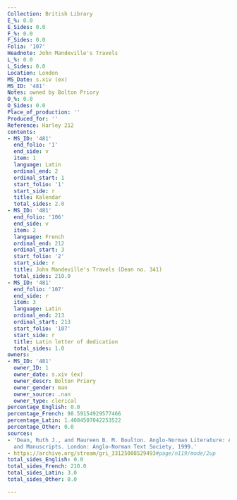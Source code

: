 ```yaml
---
Collection: British Library
E_%: 0.0
E_Sides: 0.0
F_%: 0.0
F_Sides: 0.0
Folia: '107'
Headnote: John Mandeville's Travels
L_%: 0.0
L_Sides: 0.0
Location: London
MS_Date: s.xiv (ex)
MS_ID: '481'
Notes: owned by Bolton Priory
O_%: 0.0
O_Sides: 0.0
Place_of_production: ''
Produced_for: ''
Reference: Harley 212
contents:
- MS_ID: '481'
  end_folio: '1'
  end_side: v
  item: 1
  language: Latin
  ordinal_end: 2
  ordinal_start: 1
  start_folio: '1'
  start_side: r
  title: Kalendar
  total_sides: 2.0
- MS_ID: '481'
  end_folio: '106'
  end_side: v
  item: 2
  language: French
  ordinal_end: 212
  ordinal_start: 3
  start_folio: '2'
  start_side: r
  title: John Mandeville's Travels (Dean no. 341)
  total_sides: 210.0
- MS_ID: '481'
  end_folio: '107'
  end_side: r
  item: 3
  language: Latin
  ordinal_end: 213
  ordinal_start: 213
  start_folio: '107'
  start_side: r
  title: Latin letter of dedication
  total_sides: 1.0
owners:
- MS_ID: '481'
  owner_ID: 1
  owner_date: s.xiv (ex)
  owner_descr: Bolton Priory
  owner_gender: man
  owner_source: .nan
  owner_type: clerical
percentage_English: 0.0
percentage_French: 98.59154929577466
percentage_Latin: 1.4084507042253522
percentage_Other: 0.0
sources:
- 'Dean, Ruth J., and Maureen B. M. Boulton. Anglo-Norman Literature: A Guide to Texts
  and Manuscripts. London: Anglo-Norman Text Society, 1999.'
- https://archive.org/stream/gri_33125008529493#page/n119/mode/2up
total_sides_English: 0.0
total_sides_French: 210.0
total_sides_Latin: 3.0
total_sides_Other: 0.0

---
```

